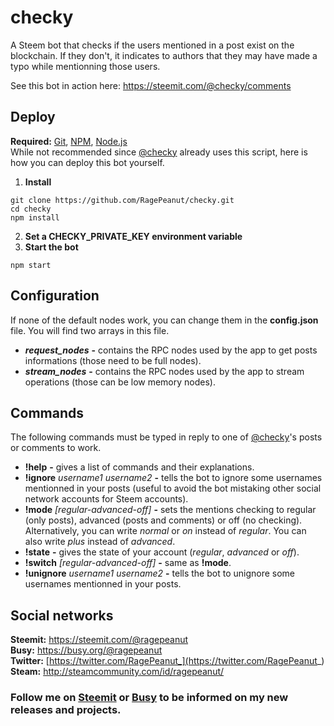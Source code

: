 # checky
A Steem bot that checks if the users mentioned in a post exist on the blockchain. If they don't, it indicates to authors that they may have made a typo while mentionning those users. 

See this bot in action here: https://steemit.com/@checky/comments

## Deploy
**Required:** [Git](https://git-scm.com/), [NPM](https://www.npmjs.com/), [Node.js](https://nodejs.org/)<br>
While not recommended since [@checky](https://steemit.com/@checky) already uses this script, here is how you can deploy this bot yourself.
1. **Install**
```
git clone https://github.com/RagePeanut/checky.git
cd checky
npm install
```
2. **Set a CHECKY_PRIVATE_KEY environment variable**
3. **Start the bot**
```
npm start
```

## Configuration
If none of the default nodes work, you can change them in the **config.json** file. You will find two arrays in this file. 
* ***request_nodes*** **-** contains the RPC nodes used by the app to get posts informations (those need to be full nodes).
* ***stream_nodes*** **-** contains the RPC nodes used by the app to stream operations (those can be low memory nodes).

## Commands
The following commands must be typed in reply to one of [@checky](https://steemit.com/@checky)'s posts or comments to work.
* **!help** **-** gives a list of commands and their explanations.
* **!ignore** *username1* *username2* **-** tells  the bot to ignore some usernames mentionned in your posts (useful to avoid the bot mistaking other social network accounts for Steem accounts).
* **!mode** *[regular-advanced-off]* **-** sets the mentions checking to regular (only posts), advanced (posts and comments) or off (no checking). Alternatively, you can write *normal* or *on* instead of *regular*. You can also write *plus* instead of *advanced*.
* **!state** **-** gives the state of your account (*regular*, *advanced* or *off*).
* **!switch** *[regular-advanced-off]* **-** same as **!mode**.
* **!unignore** *username1* *username2* **-** tells the bot to unignore some usernames mentionned in your posts.

## Social networks
**Steemit:** https://steemit.com/@ragepeanut <br>
**Busy:** https://busy.org/@ragepeanut <br>
**Twitter:** [https://twitter.com/RagePeanut_](https://twitter.com/RagePeanut_) <br>
**Steam:** http://steamcommunity.com/id/ragepeanut/

### Follow me on [Steemit](https://steemit.com/@ragepeanut) or [Busy](https://busy.org/@ragepeanut) to be informed on my new releases and projects.
